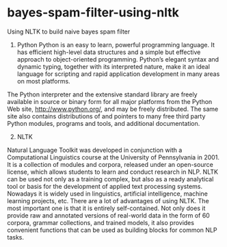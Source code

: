 bayes-spam-filter-using-nltk
============================

Using NLTK to build naive bayes spam filter

1. Python
Python is an easy to learn, powerful programming language. It has efficient high-level data structures and a simple but effective approach to object-oriented programming. Python’s elegant syntax and dynamic typing, together with its interpreted nature, make it an ideal language for scripting and rapid application development in many areas on most platforms.

The Python interpreter and the extensive standard library are freely available in source or binary form for all major platforms from the Python Web site, http://www.python.org/, and may be freely distributed. The same site also contains distributions of and pointers to many free third party Python modules, programs and tools, and additional documentation.

2. NLTK

Natural Language Toolkit was developed in conjunction with a Computational Linguistics course at the University of Pennsylvania in 2001. It is a collection of modules and corpora, released under an open-source license, which allows students to learn and conduct research in NLP. NLTK can be used not only as a training complex, but also as a ready analytical tool or basis for the development of applied text processing systems. Nowadays it is widely used in linguistics, artificial intelligence, machine learning projects, etc. There are a lot of advantages of using NLTK. The most important one is that it is entirely self-contained. Not only does it provide raw and annotated versions of real-world data in the form of 60 corpora, grammar collections, and trained models, it also provides convenient functions that can be used as building blocks for common NLP tasks.

